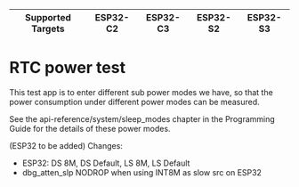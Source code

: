 | Supported Targets | ESP32-C2 | ESP32-C3 | ESP32-S2 | ESP32-S3 |
| ----------------- | -------- | -------- | -------- | -------- |

# RTC power test

This test app is to enter different sub power modes we have, so that the power consumption under different power modes can be measured.

See the api-reference/system/sleep_modes chapter in the Programming Guide for the details of these power modes.

(ESP32 to be added)
Changes:
- ESP32: DS 8M, DS Default, LS 8M, LS Default
- dbg_atten_slp NODROP when using INT8M as slow src on ESP32

